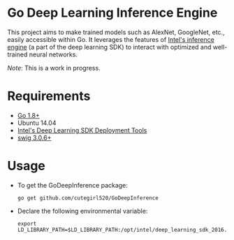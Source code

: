 # Go Deep Learning Inference Engine

This project aims to make trained models such as AlexNet, GoogleNet, etc., easily accessible within Go. It leverages the features of [Intel's inference engine](https://software.intel.com/en-us/deep-learning-sdk) (a part of the deep learning SDK) to interact with optimized and well-trained neural networks.

_Note_: This is a work in progress.

# Requirements

- [Go 1.8+](https://golang.org/)
- Ubuntu 14.04
- [Intel's Deep Learning SDK Deployment Tools](https://software.intel.com/en-us/deep-learning-sdk)
- [swig 3.0.6+](http://www.swig.org/)

# Usage

- To get the GoDeepInference package:

    ```
    go get github.com/cutegirl520/GoDeepInference
    ```

- Declare the following environmental variable:

    ```
    export LD_LIBRARY_PATH=$LD_LIBRARY_PATH:/opt/intel/deep_learning_sdk_2016.1.0.861/deployment_tools/inference_engine/bin/intel64/lib:/opt/intel/deep_learning_sdk_2016.1.0.861/deployment_tools/inference_engine/lib/int